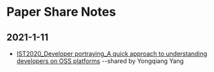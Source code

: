 # Paper Share Notes

## 2021-1-11
 + [IST2020_Developer portraying_A quick approach to understanding developers on OSS platforms](https://efss.qloud.my/index.php/s/mx6jTyAoBybRkbA) --shared by Yongqiang Yang
